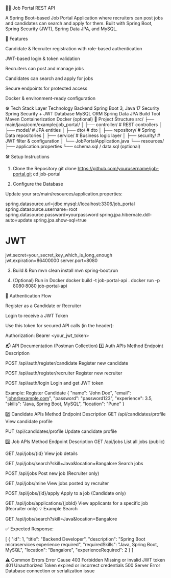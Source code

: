 🧑‍💼 Job Portal REST API

A Spring Boot–based Job Portal Application where recruiters can post jobs and candidates can search and apply for them.
Built with Spring Boot, Spring Security (JWT), Spring Data JPA, and MySQL.

🚀 Features

Candidate & Recruiter registration with role-based authentication

JWT-based login & token validation

Recruiters can post and manage jobs

Candidates can search and apply for jobs

Secure endpoints for protected access

Docker & environment-ready configuration

⚙️ Tech Stack
Layer	Technology
Backend	Spring Boot 3, Java 17
Security	Spring Security + JWT
Database	MySQL
ORM	Spring Data JPA
Build Tool	Maven
Containerization	Docker (optional)
🧩 Project Structure
src/
 ├── main/java/com/example/job_portal/
 │   ├── controller/        # REST controllers
 │   ├── model/             # JPA entities
 │   ├── dto/               # dto
 │   ├── repository/        # Spring Data repositories
 │   ├── service/           # Business logic layer
 │   ├── security/          # JWT filter & configuration
 │   └── JobPortalApplication.java
 └── resources/
     ├── application.properties
     └── schema.sql / data.sql (optional)

🛠️ Setup Instructions
1. Clone the Repository
git clone https://github.com/yourusername/job-portal.git
cd job-portal

2. Configure the Database

Update your src/main/resources/application.properties:

spring.datasource.url=jdbc:mysql://localhost:3306/job_portal
spring.datasource.username=root
spring.datasource.password=yourpassword
spring.jpa.hibernate.ddl-auto=update
spring.jpa.show-sql=true

# JWT
jwt.secret=your_secret_key_which_is_long_enough
jwt.expiration=86400000
server.port=8080

3. Build & Run
mvn clean install
mvn spring-boot:run

4. (Optional) Run in Docker
docker build -t job-portal-api .
docker run -p 8080:8080 job-portal-api

🔐 Authentication Flow

Register as a Candidate or Recruiter

Login to receive a JWT Token

Use this token for secured API calls (in the header):

Authorization: Bearer <your_jwt_token>

📬 API Documentation (Postman Collection)
1️⃣ Auth APIs
Method	Endpoint	Description

POST	/api/auth/register/candidate	Register new candidate

POST	/api/auth/register/recruiter	Register new recruiter

POST	/api/auth/login	Login and get JWT token

Example: Register Candidate
{
  "name": "John Doe",
  "email": "john@example.com",
  "password": "password123",
  "experience": 3.5,
  "skills": "Java, Spring Boot, MySQL",
  "location": "Pune"
}

2️⃣ Candidate APIs
Method	Endpoint	Description
GET	/api/candidates/profile	View candidate profile

PUT	/api/candidates/profile	Update candidate profile

3️⃣ Job APIs
Method	Endpoint	Description
GET	/api/jobs	List all jobs (public)

GET	/api/jobs/{id}	View job details

GET	/api/jobs/search?skill=Java&location=Bangalore	Search jobs

POST	/api/jobs	Post new job (Recruiter only)

GET	/api/jobs/mine	View jobs posted by recruiter

POST	/api/jobs/{id}/apply	Apply to a job (Candidate only)

GET	/api/jobs/applications/{jobId}	View applicants for a specific job (Recruiter only)
💡 Example Search

GET /api/jobs/search?skill=Java&location=Bangalore

✅ Expected Response:

[
  {
    "id": 1,
    "title": "Backend Developer",
    "description": "Spring Boot microservices experience required",
    "requiredSkills": "Java, Spring Boot, MySQL",
    "location": "Bangalore",
    "experienceRequired": 2
  }
]

⚠️ Common Errors
Error	Cause
403 Forbidden	Missing or invalid JWT token
401 Unauthorized	Token expired or incorrect credentials
500 Server Error	Database connection or serialization issue
